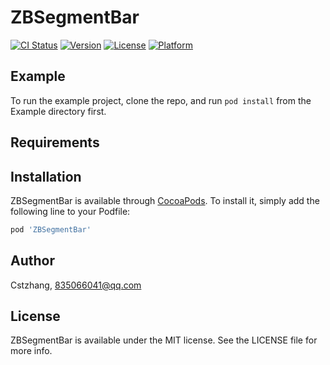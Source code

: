 # ZBSegmentBar

[![CI Status](http://img.shields.io/travis/Cstzhang/ZBSegmentBar.svg?style=flat)](https://travis-ci.org/Cstzhang/ZBSegmentBar)
[![Version](https://img.shields.io/cocoapods/v/ZBSegmentBar.svg?style=flat)](http://cocoapods.org/pods/ZBSegmentBar)
[![License](https://img.shields.io/cocoapods/l/ZBSegmentBar.svg?style=flat)](http://cocoapods.org/pods/ZBSegmentBar)
[![Platform](https://img.shields.io/cocoapods/p/ZBSegmentBar.svg?style=flat)](http://cocoapods.org/pods/ZBSegmentBar)

## Example

To run the example project, clone the repo, and run `pod install` from the Example directory first.

## Requirements

## Installation

ZBSegmentBar is available through [CocoaPods](http://cocoapods.org). To install
it, simply add the following line to your Podfile:

```ruby
pod 'ZBSegmentBar'
```

## Author

Cstzhang, 835066041@qq.com

## License

ZBSegmentBar is available under the MIT license. See the LICENSE file for more info.
